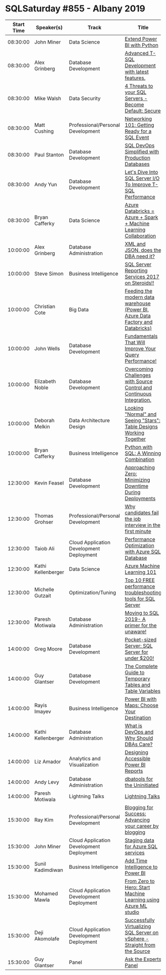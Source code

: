 # SQLSaturday #855 - Albany 2019
Start Time|Speaker(s)|Track|Title
---|---|---|---
08:30:00|John Miner|Data Science|[Extend Power BI with Python](88921.md)
08:30:00|Alex Grinberg|Database Development|[Advanced T-SQL Development with latest features.](89511.md)
08:30:00|Mike Walsh|Data Security|[4 Threats to your SQL Servers - Become Default: Secure](91731.md)
08:30:00|Matt Cushing|Professional/Personal Development|[Networking 101: Getting Ready for a SQL Event](91782.md)
08:30:00|Paul Stanton|Database Development|[SQL DevOps Simplified with Production Databases](91917.md)
08:30:00|Andy Yun|Database Development|[Let's Dive Into SQL Server I/O To Improve T-SQL Performance](93222.md)
08:30:00|Bryan Cafferky|Data Science|[Azure Databricks = Azure + Spark + Machine Learning Collaboration](93778.md)
10:00:00|Alex Grinberg|Database Administration|[XML and JSON, does the DBA need it?](89231.md)
10:00:00|Steve Simon|Business Intelligence|[SQL Server Reporting Services 2017 on Steroids!!](89759.md)
10:00:00|Christian Cote|Big Data|[Feeding the modern data warehouse (Power BI, Azure Data Factory and Databricks)](91244.md)
10:00:00|John Wells|Database Development|[Fundamentals That Will Improve Your Query Performance!](91258.md)
10:00:00|Elizabeth Noble|Database Development|[Overcoming Challenges with Source Control and Continuous Integration.](93039.md)
10:00:00|Deborah Melkin|Data Architecture  Design|[Looking "Normal" and Seeing "Stars": Table Designs Working Together](93228.md)
10:00:00|Bryan Cafferky|Business Intelligence|[Python with SQL:  A Winning Combination](93783.md)
12:30:00|Kevin Feasel|Database Development|[Approaching Zero:  Minimizing Downtime During Deployments](89147.md)
12:30:00|Thomas Grohser|Professional/Personal Development|[Why candidates fail the job interview in the first minute](89314.md)
12:30:00|Taiob Ali|Cloud Application Development  Deployment|[Performance Optimization with Azure SQL Database](91201.md)
12:30:00|Kathi Kellenberger|Data Science|[Azure Machine Learning 101](92038.md)
12:30:00|Michelle Gutzait|Optimization/Tuning|[Top 10 FREE performance troubleshooting tools for SQL Server](93519.md)
12:30:00|Paresh Motiwala|Database Administration|[Moving to SQL 2019- A primer for the unaware!](94612.md)
14:00:00|Greg Moore|Database Development|[Pocket-sized Server: SQL Server for under $200!](88634.md)
14:00:00|Guy Glantser|Database Development|[The Complete Guide to Temporary Tables and Table Variables](88675.md)
14:00:00|Rayis Imayev|Business Intelligence|[Power BI with Maps: Choose Your Destination](89834.md)
14:00:00|Kathi Kellenberger|Database Administration|[What is DevOps and Why Should DBAs Care?](92040.md)
14:00:00|Liz Amador|Analytics and Visualization|[Designing Accessible Power BI Reports](93138.md)
14:00:00|Andy Levy|Database Administration|[dbatools for the Uninitiated](94679.md)
14:00:00|Paresh Motiwala|Lightning Talks|[Lightning Talks](95321.md)
15:30:00|Ray Kim|Professional/Personal Development|[Blogging for Success: Advancing your career by blogging](88741.md)
15:30:00|John Miner|Cloud Application Development  Deployment|[Staging data for Azure SQL services](88920.md)
15:30:00|Sunil Kadimdiwan|Business Intelligence|[Add Time Intelligence to Power BI](93551.md)
15:30:00|Mohamed Mawla|Cloud Application Development  Deployment|[From Zero to Hero: Start Machine Learning using Azure ML studio](93603.md)
15:30:00|Deji Akomolafe|Cloud Application Development  Deployment|[Successfully Virtualizing SQL Server on vSphere - Straight from the Source](94171.md)
15:30:00|Guy Glantser|Panel|[Ask the Experts Panel](95053.md)
